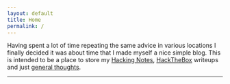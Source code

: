 ```yaml
---
layout: default
title: Home
permalink: /
---
```

Having spent a lot of time repeating the same advice in various locations I finally decided it was about time that I made myself a nice simple blog. This is intended to be a place to store my [Hacking Notes](./notes.html), [HackTheBox](./hackthebox.html) writeups and just [general thoughts](./blog.html).

* * *
